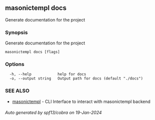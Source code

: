 ## masonictempl docs

Generate documentation for the project

### Synopsis

Generate documentation for the project

```
masonictempl docs [flags]
```

### Options

```
  -h, --help            help for docs
  -o, --output string   Output path for docs (default "./docs")
```

### SEE ALSO

* [masonictempl](masonictempl.md)	 - CLI Interface to interact with masonictempl backend

###### Auto generated by spf13/cobra on 19-Jan-2024
